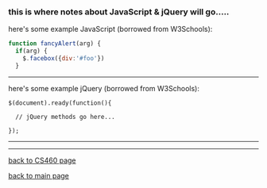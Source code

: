 ### this is where notes about JavaScript & jQuery will go.....

here's some example JavaScript (borrowed from W3Schools):
```javascript
function fancyAlert(arg) {
  if(arg) {
    $.facebox({div:'#foo'})
  }
```

---

here's some example jQuery (borrowed from W3Schools):
```jquery
$(document).ready(function(){

  // jQuery methods go here...

});
```

---

---
[back to CS460 page](https://Stormy9.github.io/CS460/ "CS460 main page")   

[back to main page](https://Stormy9.github.io/ "main page")   
